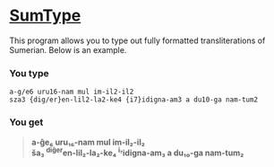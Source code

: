 # [SumType](https://victorvoermans.github.io/sumtype/)

This program allows you to type out fully formatted transliterations of Sumerian. Below is an example.

### You type

    a-g/e6 uru16-nam mul im-il2-il2
    sza3 {dig/er}en-lil2-la2-ke4 {i7}idigna-am3 a du10-ga nam-tum2

### You get

> **a-ĝe₆ uru₁₆-nam mul im-il₂-il₂  
> ša₃ <sup>diĝer</sup>en-lil₂-la₂-ke₄ <sup>i₇</sup>idigna-am₃ a du₁₀-ga nam-tum₂**
